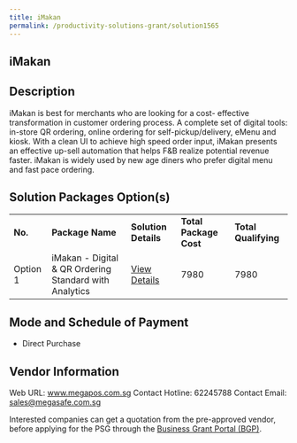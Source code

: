 ```yaml
---
title: iMakan
permalink: /productivity-solutions-grant/solution1565
---
```


## iMakan

## Description

iMakan is best for merchants who are looking for a cost- effective transformation in customer ordering process. A complete set of digital tools: in-store QR ordering, online ordering for self-pickup/delivery, eMenu and kiosk. With a clean UI to achieve high speed order input, iMakan presents an effective up-sell automation that helps F&B realize potential revenue faster. 
iMakan is widely used by new age diners who prefer digital menu and fast pace ordering.

## Solution Packages Option(s)

<table>
<tr>
<td><b>No.</b></td>
<td><b>Package Name</b></td>
<td><b>Solution Details</b></td>
<td><b>Total Package Cost</b></td>
<td><b>Total Qualifying</b></td>
</tr>
<tr>
<td>Option 1</td>
<td>iMakan - Digital & QR Ordering Standard with Analytics</td>
<td><a href='https://www.gobusiness.gov.sg/images/psg/Desensitised_Megasafe_Annex_3_CR_wef_3_Dec_2020_Part_3.pdf'>View Details</a></td>
<td>7980</td>
<td>7980</td>
</tr>
</table>

## Mode and Schedule of Payment

 - Direct Purchase

## Vendor Information

 Web URL: www.megapos.com.sg 
Contact Hotline: 62245788 
Contact Email: sales@megasafe.com.sg 


Interested companies can get a quotation from the pre-approved vendor, before applying for the PSG through the <a href='https://www.businessgrants.gov.sg/'>Business Grant Portal (BGP)</a>.
